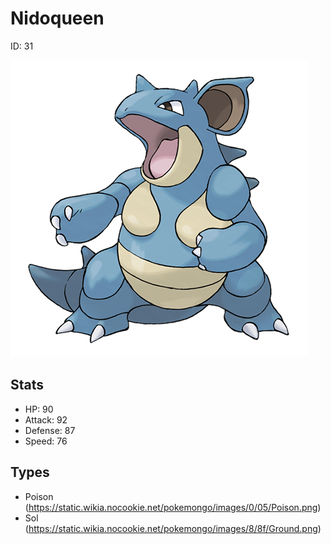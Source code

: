 # Nidoqueen


ID: 31

![](https://raw.githubusercontent.com/PokeAPI/sprites/master/sprites/pokemon/other/official-artwork/31.png "Nidoqueen")

## Stats


 - HP: 90
 - Attack: 92
 - Defense: 87
 - Speed: 76

## Types


 - Poison (https://static.wikia.nocookie.net/pokemongo/images/0/05/Poison.png)
 - Sol (https://static.wikia.nocookie.net/pokemongo/images/8/8f/Ground.png)
